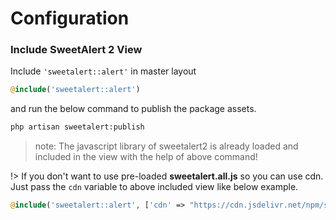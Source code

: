 # Configuration

### Include SweetAlert 2 View

Include `'sweetalert::alert'` in master layout

```php
@include('sweetalert::alert')
```

and run the below command to publish the package assets.

```bash
php artisan sweetalert:publish
```

> note: The javascript library of sweetalert2 is already loaded and included in the view with the help of above command!

!> If you don't want to use pre-loaded **sweetalert.all.js** so you can use cdn.
Just pass the `cdn` variable to above included view like below example.

```php
@include('sweetalert::alert', ['cdn' => "https://cdn.jsdelivr.net/npm/sweetalert2@9"])
```
